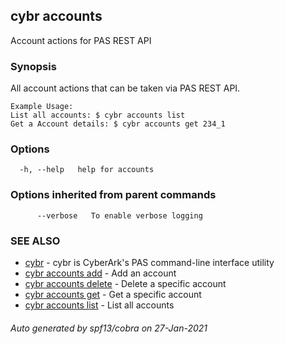 ## cybr accounts

Account actions for PAS REST API

### Synopsis

All account actions that can be taken via PAS REST API.
	
	Example Usage:
	List all accounts: $ cybr accounts list
	Get a Account details: $ cybr accounts get 234_1

### Options

```
  -h, --help   help for accounts
```

### Options inherited from parent commands

```
      --verbose   To enable verbose logging
```

### SEE ALSO

* [cybr](cybr.md)	 - cybr is CyberArk's PAS command-line interface utility
* [cybr accounts add](cybr_accounts_add.md)	 - Add an account
* [cybr accounts delete](cybr_accounts_delete.md)	 - Delete a specific account
* [cybr accounts get](cybr_accounts_get.md)	 - Get a specific account
* [cybr accounts list](cybr_accounts_list.md)	 - List all accounts

###### Auto generated by spf13/cobra on 27-Jan-2021
